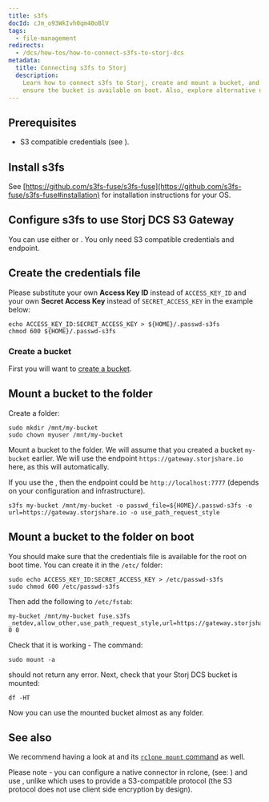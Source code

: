 ```yaml
---
title: s3fs
docId: cJm_o93WkIvh0qm40oBlV
tags:
  - file-management
redirects:
  - /dcs/how-tos/how-to-connect-s3fs-to-storj-dcs
metadata:
  title: Connecting s3fs to Storj
  description:
    Learn how to connect s3fs to Storj, create and mount a bucket, and
    ensure the bucket is available on boot. Also, explore alternative uses with rclone.
---
```


## Prerequisites

- S3 compatible credentials (see [](docId:AsyYcUJFbO1JI8-Tu8tW3)).

## Install s3fs

See [https://github.com/s3fs-fuse/s3fs-fuse](https://github.com/s3fs-fuse/s3fs-fuse#installation) for installation instructions for your OS.

## Configure s3fs to use Storj DCS S3 Gateway

You can use either [](docId:EGM8O-1xt2Az03eBWT8Rf) or [](docId:yYCzPT8HHcbEZZMvfoCFa). You only need S3 compatible credentials and endpoint.

## Create the credentials file

Please substitute your own **Access Key ID** instead of `ACCESS_KEY_ID` and your own **Secret Access Key** instead of `SECRET_ACCESS_KEY` in the example below:

```Text
echo ACCESS_KEY_ID:SECRET_ACCESS_KEY > ${HOME}/.passwd-s3fs
chmod 600 ${HOME}/.passwd-s3fs
```

### Create a bucket

First you will want to [create a bucket](docId:pxdnqsVDjCLZgeEXt2S6x).

## Mount a bucket to the folder

Create a folder:

```Text
sudo mkdir /mnt/my-bucket
sudo chown myuser /mnt/my-bucket
```

Mount a bucket to the folder. We will assume that you created a bucket `my-bucket` earlier. We will use the endpoint `https://gateway.storjshare.io` here, as this will [](docId:yYCzPT8HHcbEZZMvfoCFa)automatically.

If you use the [](docId:EGM8O-1xt2Az03eBWT8Rf), then the endpoint could be `http://localhost:7777` (depends on your configuration and infrastructure).

```Text
s3fs my-bucket /mnt/my-bucket -o passwd_file=${HOME}/.passwd-s3fs -o url=https://gateway.storjshare.io -o use_path_request_style
```

## Mount a bucket to the folder on boot

You should make sure that the credentials file is available for the root on boot time. You can create it in the `/etc/` folder:

```Text
sudo echo ACCESS_KEY_ID:SECRET_ACCESS_KEY > /etc/passwd-s3fs
sudo chmod 600 /etc/passwd-s3fs
```

Then add the following to `/etc/fstab`:

```Text
my-bucket /mnt/my-bucket fuse.s3fs _netdev,allow_other,use_path_request_style,url=https://gateway.storjshare.io 0 0
```

Check that it is working - The command:

```Text
sudo mount -a
```

should not return any error. Next, check that your Storj DCS bucket is mounted:

```Text
df -HT
```

Now you can use the mounted bucket almost as any folder.

## See also

We recommend having a look at [](docId:LdrqSoECrAyE_LQMvj3aF) and its [`rclone mount` command](https://rclone.org/commands/rclone_mount/) as well.

Please note - you can configure a native connector in rclone, (see: [](docId:Mk51zylAE6xmqP7jUYAuX)) and use [](docId:Pksf8d0TCLY2tBgXeT18d), unlike [](docId:yYCzPT8HHcbEZZMvfoCFa) which uses[](docId:hf2uumViqYvS1oq8TYbeW) to provide a S3-compatible protocol (the S3 protocol does not use client side encryption by design).
